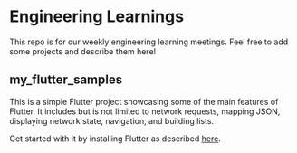 # Engineering Learnings
This repo is for our weekly engineering learning meetings. Feel free to add some projects and describe them here!

## my_flutter_samples
This is a simple Flutter project showcasing some of the main features of Flutter. It includes but is not limited to network requests, mapping JSON, displaying network state, navigation, and building lists.

Get started with it by installing Flutter as described [here](https://flutter.io/docs/get-started/install).

